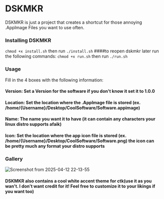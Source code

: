 # DSKMKR
DSKMKR is just a project that creates a shortcut for those annoying .AppImage Files you want to use often.


### Installing DSKMKR
```chmod +x install.sh```
then run
```./install.sh```
####to reopen dskmkr later run the following commands:
```chmod +x run.sh```
then run
```./run.sh```
### Usage
Fill in the 4 boxes with the following information:
#### Version: Set a Version for the software if you don't know it set it to 1.0.0
#### Location: Set the location where the .AppImage file is stored (ex. /home/{Username}/Desktop/CoolSoftware/Software.appimage)
#### Name: The name you want it to have (it can contain any characters your linux distro supports afaik)
#### Icon: Set the location where the app icon file is stored (ex. /home/{Username}/Desktop/CoolSoftware/Software.png) the icon can be pretty much any format your distro supports
### Gallery
![Screenshot from 2025-04-12 22-13-55](https://github.com/user-attachments/assets/f5890b6c-b155-4035-8a8c-ccf35dd1ad7b)
#### DSKMKR also contains a cool white accent theme for ctk(use it as you wan't. I don't want credit for it! Feel free to customize it to your likings if you want too)

